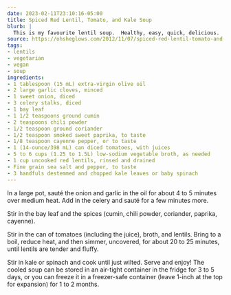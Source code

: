 ```yaml
---
date: 2023-02-11T23:10:16-05:00
title: Spiced Red Lentil, Tomato, and Kale Soup
blurb: |
  This is my favourite lentil soup.  Healthy, easy, quick, delicious.
source: https://ohsheglows.com/2012/11/07/spiced-red-lentil-tomato-and-kale-soup/
tags:
- lentils
- vegetarian
- vegan
- soup
ingredients:
- 1 tablespoon (15 mL) extra-virgin olive oil
- 2 large garlic cloves, minced
- 1 sweet onion, diced
- 3 celery stalks, diced
- 1 bay leaf
- 1 1/2 teaspoons ground cumin
- 2 teaspoons chili powder
- 1/2 teaspoon ground coriander
- 1/2 teaspoon smoked sweet paprika, to taste
- 1/8 teaspoon cayenne pepper, or to taste
- 1 (14-ounce/398 mL) can diced tomatoes, with juices
- 5 to 6 cups (1.25 to 1.5L) low-sodium vegetable broth, as needed
- 1 cup uncooked red lentils, rinsed and drained
- Fine grain sea salt and pepper, to taste
- 3 handfuls destemmed and chopped kale leaves or baby spinach
---
```


In a large pot, sauté the onion and garlic in the oil for about 4 to 5
minutes over medium heat. Add in the celery and sauté for a few minutes
more.

Stir in the bay leaf and the spices (cumin, chili powder, coriander,
paprika, cayenne).

Stir in the can of tomatoes (including the juice), broth, and lentils. Bring
to a boil, reduce heat, and then simmer, uncovered, for about 20 to 25
minutes, until lentils are tender and fluffy.

Stir in kale or spinach and cook until just wilted. Serve and enjoy! The
cooled soup can be stored in an air-tight container in the fridge for 3 to 5
days, or you can freeze it in a freezer-safe container (leave 1-inch at the
top for expansion) for 1 to 2 months.

